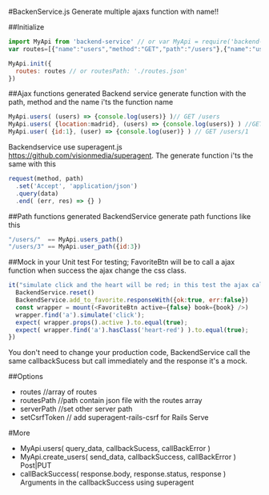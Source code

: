 #BackenService.js
Generate multiple ajaxs function with name!!

##Initialize
```javascript
import MyApi from 'backend-service' // or var MyApi = require('backend-service')
var routes=[{"name":"users","method":"GET","path":"/users"},{"name":"user","method":"GET","path":"/users/:id"}

MyApi.init({
  routes: routes // or routesPath: './routes.json'
})
```
##Ajax functions generated
Backend service generate function with the path, method and the name i'ts the function name
```javascript
MyApi.users( (users) => {console.log(users)} )// GET /users
MyApi.users( {location:madrid}, (users) => {console.log(users)} ) //GET /users?location=madrid
MyApi.user( {id:1}, (user) => {console.log(user)} ) // GET /users/1 
```
Backendservice use superagent.js https://github.com/visionmedia/superagent.
The generate function i'ts the same with this
```javascript
request(method, path)
  .set('Accept', 'application/json')
  .query(data)
  .end( (err, res) => {} )
```
##Path functions generated
BackendService generate path functions like this
```javascript
"/users/"  == MyApi.users_path() 
"/users/3" == MyApi.user_path({id:3}) 
```

##Mock in your Unit test
For testing; FavoriteBtn will be to call a ajax function when success the ajax change the css class.
```javascript
it("simulate click and the heart will be red; in this test the ajax call it's a mock", function(){
  BackendService.reset()
  BackendService.add_to_favorite.responseWith({ok:true, err:false})
  const wrapper = mount(<FavoriteBtn active={false} book={book} />)
  wrapper.find('a').simulate('click');
  expect( wrapper.props().active ).to.equal(true);
  expect( wrapper.find('a').hasClass('heart-red') ).to.equal(true);
})
```
You don't need to change your production code, BackendService call the same callbackSucess but call immediately and the response it's a mock.

##Options
* routes //array of routes
* routesPath //path contain json file with the routes array
* serverPath //set other server path 
* setCsrfToken // add superagent-rails-csrf for Rails Serve

#More
* MyApi.users( query_data, callbackSucess, callBackError )
* MyApi.create_users( send_data, callbackSuccess, callBackError ) Post|PUT
* callBackSuccess( response.body, response.status, response  ) Arguments in the callbackSuccess using superagent





